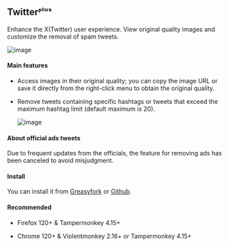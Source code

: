 ## Twitterᴾˡᵘˢ
Enhance the X(Twitter) user experience. View original quality images and customize the removal of spam tweets.

![image](https://i.imgur.com/O4HucPC.jpg)

#### Main features

* Access images in their original quality; you can copy the image URL or save it directly from the right-click menu to obtain the original quality.

* Remove tweets containing specific hashtags or tweets that exceed the maximum hashtag limit (default maximum is 20).

  ![image](https://i.imgur.com/hYsNBm0.png)

#### About official ads tweets

Due to frequent updates from the officials, the feature for removing ads has been canceled to avoid misjudgment.

#### Install

You can install it from [Greasyfork](https://greasyfork.org/en/scripts/387969) or [Github](https://github.com/Pixmi/twitter-plus).

#### Recommended

* Firefox 120+ & Tampermonkey 4.15+

* Chrome 120+ & Violentmonkey 2.16+ or Tampermonkey 4.15+